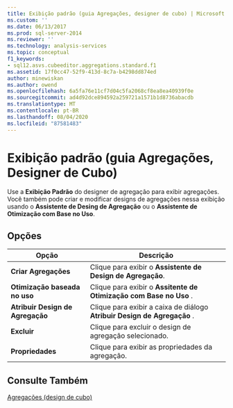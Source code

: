 ```yaml
---
title: Exibição padrão (guia Agregações, designer de cubo) | Microsoft Docs
ms.custom: ''
ms.date: 06/13/2017
ms.prod: sql-server-2014
ms.reviewer: ''
ms.technology: analysis-services
ms.topic: conceptual
f1_keywords:
- sql12.asvs.cubeeditor.aggregations.standard.f1
ms.assetid: 17f0cc47-52f9-413d-8c7a-b4298dd874ed
author: minewiskan
ms.author: owend
ms.openlocfilehash: 6a5fa76e11cf7d04c5fa2068cf8ea8ea40939f0e
ms.sourcegitcommit: ad4d92dce894592a259721a1571b1d8736abacdb
ms.translationtype: MT
ms.contentlocale: pt-BR
ms.lasthandoff: 08/04/2020
ms.locfileid: "87581483"
---
```

# <a name="standard-view-aggregations-tab-cube-designer"></a>Exibição padrão (guia Agregações, Designer de Cubo)
  Use a **Exibição Padrão** do designer de agregação para exibir agregações. Você também pode criar e modificar designs de agregações nessa exibição usando o **Assistente de Desing de Agregação** ou o **Assistente de Otimização com Base no Uso**.  
  
## <a name="options"></a>Opções  
  
|Opção|Descrição|  
|------------|-----------------|  
|**Criar Agregações**|Clique para exibir o **Assistente de Design de Agregação**.|  
|**Otimização baseada no uso**|Clique para exibir o **Assitente de Otimização com Base no Uso** .|  
|**Atribuir Design de Agregação**|Clique para exibir a caixa de diálogo **Atribuir Design de Agregação** .|  
|**Excluir**|Clique para excluir o design de agregação selecionado.|  
|**Propriedades**|Clique para exibir as propriedades da agregação.|  
  
## <a name="see-also"></a>Consulte Também  
 [Agregações &#40;design de cubo&#41;](aggregations-cube-design.md)  
  
  
